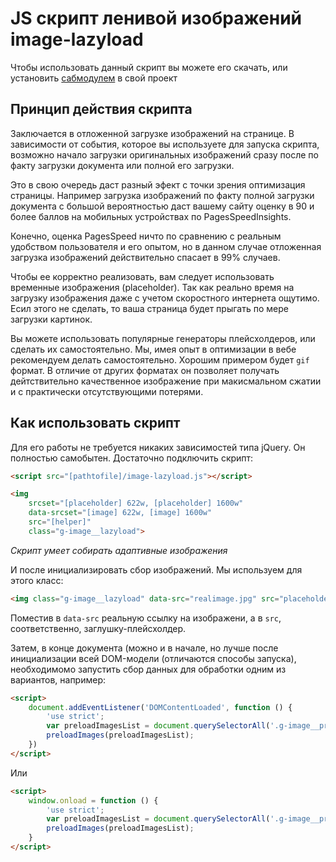 # JS скрипт ленивой изображений image-lazyload

Чтобы использовать данный скрипт вы можете его скачать, или установить [сабмодулем][submodules] в свой проект

[submodules]: https://git-scm.com/book/ru/v2/%D0%98%D0%BD%D1%81%D1%82%D1%80%D1%83%D0%BC%D0%B5%D0%BD%D1%82%D1%8B-Git-%D0%9F%D0%BE%D0%B4%D0%BC%D0%BE%D0%B4%D1%83%D0%BB%D0%B8

## Принцип действия скрипта

Заключается в отложенной загрузке изображений на странице. В зависимости от события, которое вы используете для запуска скрипта, возможно начало загрузки оригинальных изображений сразу после по факту загрузки документа или полной его загрузки.

Это в свою очередь даст разный эфект с точки зрения оптимизация страницы. Например загрузка изображений по факту полной загрузки документа с большой вероятностью даст вашему сайту оценку в 90 и более баллов на мобильных устройствах по PagesSpeedInsights.

Конечно, оценка PagesSpeed ничто по сравнению с реальным удобством пользователя и его опытом, но в данном случае отложенная загрузка изображений действительно спасает в 99% случаев.

Чтобы ее корректно реализовать, вам следует использовать временные изображения (placeholder). Так как реально время на загрузку изображения даже с учетом скоростного интернета ощутимо. Есил этого не сделать, то ваша страница будет прыгать по мере загрузки картинок.

Вы можете использовать популярные генераторы плейсхолдеров, или сделать их самостоятельно. Мы, имея опыт в оптимизации в вебе рекомендуем делать самостоятельно. Хорошим примером будет `gif` формат. В отличие от других форматах он позволяет получать дейтствительно качественное изображение при макисмальном сжатии и с практически отсутствующими потерями.

##  Как использовать скрипт

Для его работы не требуется никаких зависимостей типа jQuery. Он полностью самобытен. Достаточно подключить скрипт:

```html
<script src="[pathtofile]/image-lazyload.js"></script>
```

```html
<img 
	srcset="[placeholder] 622w, [placeholder] 1600w" 
	data-srcset="[image] 622w, [image] 1600w" 
	src="[helper]" 
	class="g-image__lazyload">
```
*Скрипт умеет собирать адаптивные изображения*

И после инициализировать сбор изображений. Мы используем для этого класс:

```html
<img class="g-image__lazyload" data-src="realimage.jpg" src="placeholder.jpg">
```

Поместив в `data-src` реальную ссылку на изображени, а в `src`, соответственно, заглушку-плейсхолдер.

Затем, в конце документа (можно и в начале, но лучше после инициализации всей DOM-модели (отличаются способы запуска), необходимомо запустить сбор данных для обработки одним из вариантов, например:

```html
<script>
	document.addEventListener('DOMContentLoaded', function () {
		'use strict';
		var preloadImagesList = document.querySelectorAll('.g-image__preload');
		preloadImages(preloadImagesList);
	})
</script>
```

Или

```html
<script>
	window.onload = function () {
		'use strict';
		var preloadImagesList = document.querySelectorAll('.g-image__preload');
		preloadImages(preloadImagesList);
	}
</script>
```
